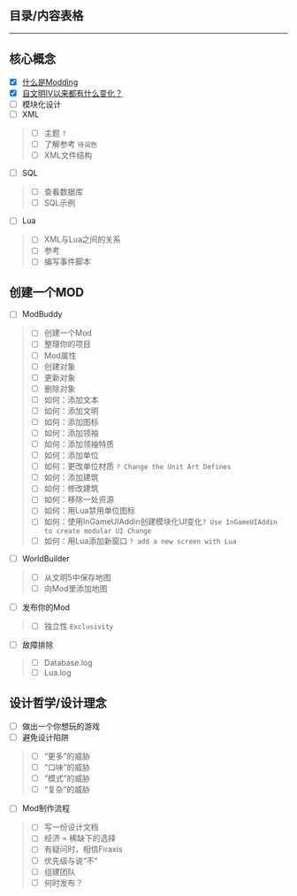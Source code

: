 ## 目录/内容表格
*************
## 核心概念
- [x] [什么是Modding](https://github.com/Ri0n72Y/civ5moddersGuideChineseTranslation/blob/master/text/core%20concept.md#%E4%BB%80%E4%B9%88%E6%98%AFmodding)
- [x] [自文明IV以来都有什么变化？](https://github.com/Ri0n72Y/civ5moddersGuideChineseTranslation/blob/master/text/core%20concept.md#%E8%87%AA%E6%96%87%E6%98%8Eiv%E4%BB%A5%E6%9D%A5%E9%83%BD%E6%9C%89%E4%BB%80%E4%B9%88%E5%8F%98%E5%8C%96)
- [ ] 模块化设计 
- [ ] XML
> - [ ] 主题 `?`  
> - [ ] 了解参考 `待润色`  
> - [ ] XML文件结构
- [ ] SQL
> - [ ] 查看数据库  
> - [ ] SQL示例  
- [ ] Lua
> - [ ] XML与Lua之间的关系  
> - [ ] 参考  
> - [ ] 编写事件脚本
## 创建一个MOD
- [ ] ModBuddy
> - [ ] 创建一个Mod
> - [ ] 整理你的项目
> - [ ] Mod属性
> - [ ] 创建对象
> - [ ] 更新对象
> - [ ] 删除对象
> - [ ] 如何：添加文本
> - [ ] 如何：添加文明
> - [ ] 如何：添加图标
> - [ ] 如何：添加领袖
> - [ ] 如何：添加领袖特质
> - [ ] 如何：添加单位
> - [ ] 如何：更改单位材质 `? Change the Unit Art Defines`
> - [ ] 如何：添加建筑
> - [ ] 如何：修改建筑
> - [ ] 如何：移除一处资源
> - [ ] 如何：用Lua禁用单位图标
> - [ ] 如何：使用InGameUIAddin创建模块化UI变化`? Use InGameUIAddin to create modular UI Change`
> - [ ] 如何：用Lua添加新窗口 `? add a new screen with Lua`
- [ ] WorldBuilder
> - [ ] 从文明5中保存地图
> - [ ] 向Mod里添加地图
- [ ] 发布你的Mod
> - [ ] 独立性 `Exclusivity`
- [ ] 故障排除
> - [ ] Database.log
> - [ ] Lua.log

## 设计哲学/设计理念
- [ ] 做出一个你想玩的游戏
- [ ] 避免设计陷阱
> - [ ] “更多”的威胁
> - [ ] “口味”的威胁
> - [ ] “模式”的威胁
> - [ ] “复杂”的威胁
- [ ] Mod制作流程
> - [ ] 写一份设计文档
> - [ ] 经济 = 稀缺下的选择
> - [ ] 有疑问时，相信Firaxis
> - [ ] 优先级与说“不”
> - [ ] 组建团队
> - [ ] 何时发布？